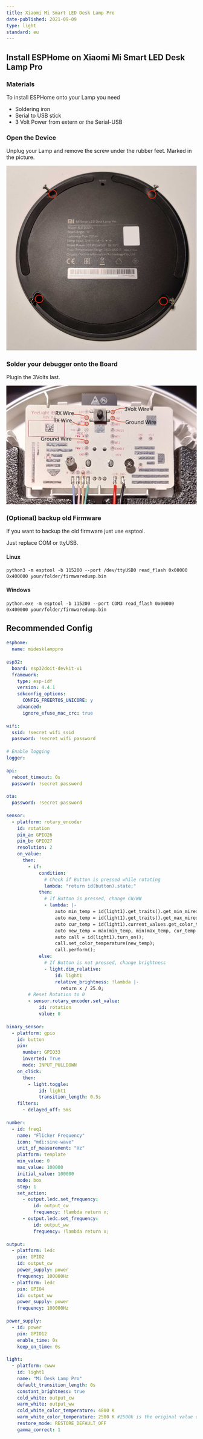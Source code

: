 ```yaml
---
title: Xiaomi Mi Smart LED Desk Lamp Pro
date-published: 2021-09-09
type: light
standard: eu
---
```

## Install ESPHome on Xiaomi Mi Smart LED Desk Lamp Pro

### Materials

To install ESPHome onto your Lamp you need

- Soldering iron
- Serial to USB stick
- 3 Volt Power from extern or the Serial-USB

### Open the Device

Unplug your Lamp and remove the screw under the rubber feet. Marked in the picture.

![a Picture of the four screws and where they are placed under the rubber feet.](screws_Image.jpg "a Picture of the four screws and where they are placed under the rubber feet.")

### Solder your debugger onto the Board

Plugin the 3Volts last.

![a Picture of the soldering spots to connect the Serial USB.](board_Image.jpg "a Picture of the soldering spots to connect the Serial USB.")

### (Optional) backup old Firmware

If you want to backup the old firmware just use esptool.

Just replace COM or ttyUSB.

#### Linux

```batch
python3 -m esptool -b 115200 --port /dev/ttyUSB0 read_flash 0x00000 0x400000 your/folder/firmwaredump.bin
```

#### Windows

```batch
python.exe -m esptool -b 115200 --port COM3 read_flash 0x00000 0x400000 your/folder/firmwaredump.bin
```

## Recommended Config

```yaml
esphome:
  name: midesklamppro

esp32:
  board: esp32doit-devkit-v1
  framework:
    type: esp-idf
    version: 4.4.1
    sdkconfig_options:
      CONFIG_FREERTOS_UNICORE: y
    advanced:
      ignore_efuse_mac_crc: true

wifi:
  ssid: !secret wifi_ssid
  password: !secret wifi_password

# Enable logging
logger:

api:
  reboot_timeout: 0s
  password: !secret password

ota:
  password: !secret password

sensor:
  - platform: rotary_encoder
    id: rotation
    pin_a: GPIO26
    pin_b: GPIO27
    resolution: 2
    on_value:
      then:
        - if:
            condition:
              # Check if Button is pressed while rotating
              lambda: "return id(button).state;"
            then:
              # If Button is pressed, change CW/WW
              - lambda: |-
                  auto min_temp = id(light1).get_traits().get_min_mireds();
                  auto max_temp = id(light1).get_traits().get_max_mireds();
                  auto cur_temp = id(light1).current_values.get_color_temperature();
                  auto new_temp = max(min_temp, min(max_temp, cur_temp + (x*10)));
                  auto call = id(light1).turn_on();
                  call.set_color_temperature(new_temp);
                  call.perform();
            else:
              # If Button is not pressed, change brightness
              - light.dim_relative:
                  id: light1
                  relative_brightness: !lambda |-
                    return x / 25.0;
        # Reset Rotation to 0
        - sensor.rotary_encoder.set_value:
            id: rotation
            value: 0

binary_sensor:
  - platform: gpio
    id: button
    pin:
      number: GPIO33
      inverted: True
      mode: INPUT_PULLDOWN
    on_click:
      then:
        - light.toggle:
            id: light1
            transition_length: 0.5s
    filters:
      - delayed_off: 5ms

number:
  - id: freq1
    name: "Flicker Frequency"
    icon: "mdi:sine-wave"
    unit_of_measurement: "Hz"
    platform: template
    min_value: 0
    max_value: 100000
    initial_value: 100000
    mode: box
    step: 1
    set_action:
      - output.ledc.set_frequency:
          id: output_cw
          frequency: !lambda return x;
      - output.ledc.set_frequency:
          id: output_ww
          frequency: !lambda return x;

output:
  - platform: ledc
    pin: GPIO2
    id: output_cw
    power_supply: power
    frequency: 100000Hz
  - platform: ledc
    pin: GPIO4
    id: output_ww
    power_supply: power
    frequency: 100000Hz

power_supply:
  - id: power
    pin: GPIO12
    enable_time: 0s
    keep_on_time: 0s

light:
  - platform: cwww
    id: light1
    name: "Mi Desk Lamp Pro"
    default_transition_length: 0s
    constant_brightness: true
    cold_white: output_cw
    warm_white: output_ww
    cold_white_color_temperature: 4800 K
    warm_white_color_temperature: 2500 K #2500k is the original value of the lamp. To correct binning for 2700k to look more like 2700k use 2650k instead
    restore_mode: RESTORE_DEFAULT_OFF
    gamma_correct: 1
```
